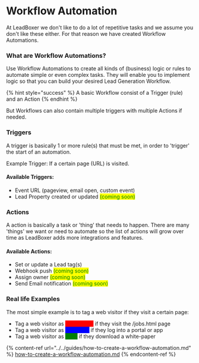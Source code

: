 # Workflow Automation

At LeadBoxer we don't like to do a lot of repetitive tasks and we assume you don't like these either. For that reason we have created Workflow Automations.

### What are Workflow Automations?

Use Workflow Automations to create all kinds of (business) logic or rules to automate simple or even complex tasks. They will enable you to implement logic so that you can build your desired Lead Generation Workflow.

{% hint style="success" %}
A basic Workflow consist of a Trigger (rule) and an Action
{% endhint %}

But Workflows can also contain multiple triggers with multiple Actions if needed.

### Triggers

A trigger is basically 1 or more rule(s) that must be met, in order to 'trigger' the start of an automation.

Example Trigger: If a certain page (URL) is visited.

#### Available Triggers:

* Event URL (pageview, email open, custom event)
* Lead Property created or updated <mark style="color:green;">(coming soon)</mark>

### Actions

A action is basically a task or 'thing' that needs to happen. There are many 'things' we want or need to automate so the list of actions will grow over time as LeadBoxer adds more integrations and features.

#### Available Actions:

* Set or update a Lead tag(s)
* Webhook push <mark style="color:green;">(coming soon)</mark>
* Assign owner <mark style="color:green;">(coming soon)</mark>
* Send Email notification <mark style="color:green;">(coming soon)</mark>

### Real life Examples

The most simple example is to tag a web visitor if they visit a certain page:

* Tag a web visitor as <mark style="color:red;background-color:red;">Job-seeker</mark> if they visit the /jobs.html page
* Tag a web visitor as <mark style="color:blue;background-color:blue;">Customer</mark> if they log into a portal or app
* Tag a web visitor as <mark style="color:green;background-color:green;">Lead</mark> if they download a white-paper



{% content-ref url="../../guides/how-to-create-a-workflow-automation.md" %}
[how-to-create-a-workflow-automation.md](../../guides/how-to-create-a-workflow-automation.md)
{% endcontent-ref %}
